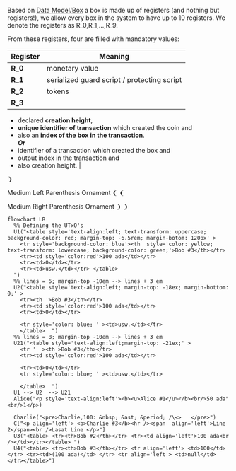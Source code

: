 
Based on [Data Model/Box](https://docs.ergoplatform.com/dev/data-model/box/)
a box is made up of registers (and nothing but registers!), we allow every box in the system to have up to 10 registers. We denote the registers as R_0,R_1,...,R_9. 

From these registers, four are filled with mandatory values: 

| Register | Meaning |
| -- | -- |
| **R_0** | monetary value |
| **R_1** | serialized guard script / protecting script |
| **R_2** | tokens |
| **R_3** | 
- declared **creation height**, 
- **unique identifier of transaction** which created the coin and 
- also an **index of the box in the transaction**. <br />
___Or___
- identifier of a transaction which created the box and 
- output index in the transaction and 
- also creation height.
|


❩

Medium Left Parenthesis Ornament
&#10088;   &#x2768;

Medium Right Parenthesis Ornament
&#10089; &#x2769;


```mermaid
flowchart LR
  %% Defining the UTxO's
  U1("<table style='text-align:left; text-transform: uppercase; background-color: red; margin-top: -6.5rem; margin-botom: 120px' > 
    <tr style='background-color: blue'><th  style='color: yellow; text-transform: lowercase; background-color: green;'>Bob #3</th></tr> 
    <tr><td style='color:red'>100 ada</td></tr> 
    <tr><td>0</td></tr> 
    <tr><td>usw.</td></tr> </table> 
  ")
  %% lines = 6; margin-top -10em --> lines + 3 em
  U2("<table style='text-align:left; margin-top: -18ex; margin-bottom: 0;' > 
    <tr><th '>Bob #3</th></tr> 
    <tr><td style='color:red'>100 ada</td></tr> 
    <tr><td>0</td></tr>     

    <tr style='color: blue; ' ><td>usw.</td></tr> 
    </table>  ")
  %% lines = 8; margin-top -10em --> lines + 3 em
  U21("<table style='text-align:left;margin-top: -21ex;' > 
    <tr '  ><th >Bob #3</th></tr> 
    <tr><td style='color:red'>100 ada</td></tr> 
    
    <tr><td>0</td></tr>     
    <tr style='color: blue; ' ><td>usw.</td></tr> 

    </table>  ")
  U1 --> U2  --> U21
  Alice("<p style='text-align:left'><b><u>Alice #1</u></b><br/>50 ada"<br/>1</p>)

  Charlie("<pre>Charlie,100: &nbsp; &ast; &period; /\<>   </pre>")
  C["<p align='left'> <b>Charlie #3</b><hr /><span  align='left'>Line 2</span><br />Lasat Line </p>"]
  U3("<table> <tr><th>Bob #2</th></tr> <tr><td align='left'>100 ada<br /></td></tr></table> ")
  U4("<table> <tr><th>Bob #3</th></tr> <tr align='left'> <td>100</td> </tr> <tr><td>(100 ada)</td> </tr> <tr align='left'> <td>null</td> </tr></table>")
```

